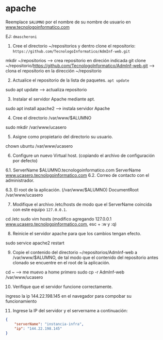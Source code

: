 # apache

Reemplace `$ALUMNO` por el nombre de su nombre de usuario en www.tecnologoinformatico.com

EJ: `dmascheroni`

1. Cree el directorio ~/repositorios y dentro clone el
repositorio: `https://github.com/TecnologoInformatico/AdmInf-web.git`

  mkdir ~/repositorios --> crea repositorio en direción indicada
  git clone ~/repositorio/https://github.com/TecnologoInformatico/AdmInf-web.git --> clona el repositorio en la dirección ~/repositorio

2. Actualice el repositorio de la lista de paquetes.
    `apt update`

  sudo apt update --> actualiza repositorio

3. Instalar el servidor Apache mediante apt.

  sudo apt install apache2 --> instala servidor Apache

4. Cree el directorio /var/www/$ALUMNO

  sudo mkdir /var/www/ucasero

5. Asigne como propietario del directorio su usuario.

  chown ubuntu /var/www/ucasero

6. Configure un nuevo Virtual host. (copiando el archivo de configuración por defecto)

  6.1. ServerName $ALUMNO.tecnologoinformatico.com
     ServerName www.ucasero.tecnologoinformatico.com
  6.2. Correo de contacto con el administrador.

  6.3. El root de la aplicación. (/var/www/$ALUMNO)
     DocumentRoot /var/www/ucasero


7. Modifique el archivo /etc/hosts de modo que el ServerName coincida con este equipo `127.0.0.1`.

  cd /etc
  sudo vim hosts (modifico agregando 127.0.0.1 www.ucasero.tecnologoinformatico.com,  esc + :w y :q)

8. Reinicie el servidor apache para que los cambios tengan efecto.

  sudo service apache2 restart

9. Copie el contenido del directorio ~/repositorios/AdmInf-web a /var/www/$ALUMNO, de tal modo que el contenido del repositorio antes clonado se encuentre en el root de la aplicación.

  cd ~ --> me muevo a home primero
  sudo cp -r AdmInf-web /var/www/ucasero

10. Verifique que el servidor funcione correctamente.

  ingreso la ip 144.22.198.145 en el navegador para compobar su funcionamiento

11. Ingrese la IP del servidor y el servername a continuación:

```json
{
    "serverName": "instancia-infra",
    "ip": "144.22.198.145"
}
```
